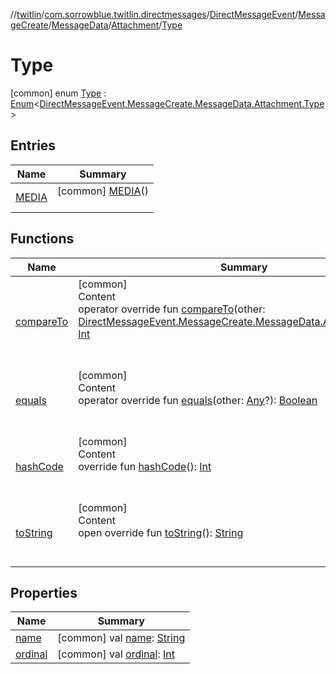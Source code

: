 //[twitlin](../../../../../../index.md)/[com.sorrowblue.twitlin.directmessages](../../../../../index.md)/[DirectMessageEvent](../../../../index.md)/[MessageCreate](../../../index.md)/[MessageData](../../index.md)/[Attachment](../index.md)/[Type](index.md)



# Type  
 [common] enum [Type](index.md) : [Enum](https://kotlinlang.org/api/latest/jvm/stdlib/kotlin/-enum/index.html)<[DirectMessageEvent.MessageCreate.MessageData.Attachment.Type](index.md)>    


## Entries  
  
|  Name|  Summary| 
|---|---|
| <a name="com.sorrowblue.twitlin.directmessages/DirectMessageEvent.MessageCreate.MessageData.Attachment.Type.MEDIA///PointingToDeclaration/"></a>[MEDIA](-m-e-d-i-a/index.md)| <a name="com.sorrowblue.twitlin.directmessages/DirectMessageEvent.MessageCreate.MessageData.Attachment.Type.MEDIA///PointingToDeclaration/"></a> [common] [MEDIA](-m-e-d-i-a/index.md)()  <br>   <br>


## Functions  
  
|  Name|  Summary| 
|---|---|
| <a name="kotlin/Enum/compareTo/#com.sorrowblue.twitlin.directmessages.DirectMessageEvent.MessageCreate.MessageData.Attachment.Type/PointingToDeclaration/"></a>[compareTo](-m-e-d-i-a/index.md#%5Bkotlin%2FEnum%2FcompareTo%2F%23com.sorrowblue.twitlin.directmessages.DirectMessageEvent.MessageCreate.MessageData.Attachment.Type%2FPointingToDeclaration%2F%5D%2FFunctions%2F1930806739)| <a name="kotlin/Enum/compareTo/#com.sorrowblue.twitlin.directmessages.DirectMessageEvent.MessageCreate.MessageData.Attachment.Type/PointingToDeclaration/"></a>[common]  <br>Content  <br>operator override fun [compareTo](-m-e-d-i-a/index.md#%5Bkotlin%2FEnum%2FcompareTo%2F%23com.sorrowblue.twitlin.directmessages.DirectMessageEvent.MessageCreate.MessageData.Attachment.Type%2FPointingToDeclaration%2F%5D%2FFunctions%2F1930806739)(other: [DirectMessageEvent.MessageCreate.MessageData.Attachment.Type](index.md)): [Int](https://kotlinlang.org/api/latest/jvm/stdlib/kotlin/-int/index.html)  <br><br><br>
| <a name="kotlin/Enum/equals/#kotlin.Any?/PointingToDeclaration/"></a>[equals](../../../../../../com.sorrowblue.twitlin.v2.users/-users-api/-expansion/-p-i-n-n-e-d_-t-w-e-e-t_-i-d/index.md#%5Bkotlin%2FEnum%2Fequals%2F%23kotlin.Any%3F%2FPointingToDeclaration%2F%5D%2FFunctions%2F1930806739)| <a name="kotlin/Enum/equals/#kotlin.Any?/PointingToDeclaration/"></a>[common]  <br>Content  <br>operator override fun [equals](../../../../../../com.sorrowblue.twitlin.v2.users/-users-api/-expansion/-p-i-n-n-e-d_-t-w-e-e-t_-i-d/index.md#%5Bkotlin%2FEnum%2Fequals%2F%23kotlin.Any%3F%2FPointingToDeclaration%2F%5D%2FFunctions%2F1930806739)(other: [Any](https://kotlinlang.org/api/latest/jvm/stdlib/kotlin/-any/index.html)?): [Boolean](https://kotlinlang.org/api/latest/jvm/stdlib/kotlin/-boolean/index.html)  <br><br><br>
| <a name="kotlin/Enum/hashCode/#/PointingToDeclaration/"></a>[hashCode](../../../../../../com.sorrowblue.twitlin.v2.users/-users-api/-expansion/-p-i-n-n-e-d_-t-w-e-e-t_-i-d/index.md#%5Bkotlin%2FEnum%2FhashCode%2F%23%2FPointingToDeclaration%2F%5D%2FFunctions%2F1930806739)| <a name="kotlin/Enum/hashCode/#/PointingToDeclaration/"></a>[common]  <br>Content  <br>override fun [hashCode](../../../../../../com.sorrowblue.twitlin.v2.users/-users-api/-expansion/-p-i-n-n-e-d_-t-w-e-e-t_-i-d/index.md#%5Bkotlin%2FEnum%2FhashCode%2F%23%2FPointingToDeclaration%2F%5D%2FFunctions%2F1930806739)(): [Int](https://kotlinlang.org/api/latest/jvm/stdlib/kotlin/-int/index.html)  <br><br><br>
| <a name="kotlin/Enum/toString/#/PointingToDeclaration/"></a>[toString](../../../../../../com.sorrowblue.twitlin.v2.users/-users-api/-expansion/-p-i-n-n-e-d_-t-w-e-e-t_-i-d/index.md#%5Bkotlin%2FEnum%2FtoString%2F%23%2FPointingToDeclaration%2F%5D%2FFunctions%2F1930806739)| <a name="kotlin/Enum/toString/#/PointingToDeclaration/"></a>[common]  <br>Content  <br>open override fun [toString](../../../../../../com.sorrowblue.twitlin.v2.users/-users-api/-expansion/-p-i-n-n-e-d_-t-w-e-e-t_-i-d/index.md#%5Bkotlin%2FEnum%2FtoString%2F%23%2FPointingToDeclaration%2F%5D%2FFunctions%2F1930806739)(): [String](https://kotlinlang.org/api/latest/jvm/stdlib/kotlin/-string/index.html)  <br><br><br>


## Properties  
  
|  Name|  Summary| 
|---|---|
| <a name="com.sorrowblue.twitlin.directmessages/DirectMessageEvent.MessageCreate.MessageData.Attachment.Type/name/#/PointingToDeclaration/"></a>[name](index.md#%5Bcom.sorrowblue.twitlin.directmessages%2FDirectMessageEvent.MessageCreate.MessageData.Attachment.Type%2Fname%2F%23%2FPointingToDeclaration%2F%5D%2FProperties%2F1930806739)| <a name="com.sorrowblue.twitlin.directmessages/DirectMessageEvent.MessageCreate.MessageData.Attachment.Type/name/#/PointingToDeclaration/"></a> [common] val [name](index.md#%5Bcom.sorrowblue.twitlin.directmessages%2FDirectMessageEvent.MessageCreate.MessageData.Attachment.Type%2Fname%2F%23%2FPointingToDeclaration%2F%5D%2FProperties%2F1930806739): [String](https://kotlinlang.org/api/latest/jvm/stdlib/kotlin/-string/index.html)   <br>
| <a name="com.sorrowblue.twitlin.directmessages/DirectMessageEvent.MessageCreate.MessageData.Attachment.Type/ordinal/#/PointingToDeclaration/"></a>[ordinal](index.md#%5Bcom.sorrowblue.twitlin.directmessages%2FDirectMessageEvent.MessageCreate.MessageData.Attachment.Type%2Fordinal%2F%23%2FPointingToDeclaration%2F%5D%2FProperties%2F1930806739)| <a name="com.sorrowblue.twitlin.directmessages/DirectMessageEvent.MessageCreate.MessageData.Attachment.Type/ordinal/#/PointingToDeclaration/"></a> [common] val [ordinal](index.md#%5Bcom.sorrowblue.twitlin.directmessages%2FDirectMessageEvent.MessageCreate.MessageData.Attachment.Type%2Fordinal%2F%23%2FPointingToDeclaration%2F%5D%2FProperties%2F1930806739): [Int](https://kotlinlang.org/api/latest/jvm/stdlib/kotlin/-int/index.html)   <br>

